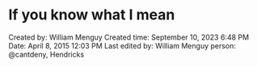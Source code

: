 # If you know what I mean

Created by: William Menguy
Created time: September 10, 2023 6:48 PM
Date: April 8, 2015 12:03 PM
Last edited by: William Menguy
person: @cantdeny, Hendricks